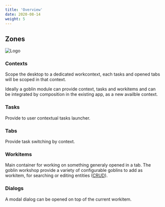 ```yaml
---
title: 'Overview'
date: 2020-08-14
weight: 5
---
```


## Zones

![Logo](/img/desktop_zones.png?width=600px)

### Contexts

Scope the desktop to a dedicated workcontext, each tasks and opened tabs will be
scoped in that context.

Ideally a goblin module can provide context, tasks and workitems and can be
integrated by composition in the existing app, as a new availble context.

### Tasks

Provide to user contextual tasks launcher.

### Tabs

Provide task switching by context.

### Workitems

Main container for working on something generaly opened in a tab. The goblin
workshop provide a variety of configurable goblins to add as workitem, for
searching or editing entities ([CRUD][1]).

### Dialogs

A modal dialog can be opened on top of the current workitem.

[1]: https://en.wikipedia.org/wiki/Create,_read,_update_and_delete
